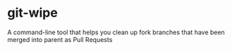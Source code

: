 # git-wipe
A command-line tool that helps you clean up fork branches that have been merged into parent as Pull Requests
